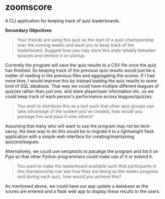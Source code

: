 # zoomscore

A CLI application for keeping track of quiz leaderboards.

__Secondary Objectives__

> Your friends are using this quiz as the start of a quiz-championship over the coming
weeks and want you to keep track of the leaderboard. Suggest how you may store this
state reliably between quizzes and retrieve it on startup.
 
Currently the program will save the quiz results to a CSV file once the quiz has finished.
So keeping track of the previous quiz results would just be a matter of reading in the previous files and aggregating the scores.
If I had more time, I would improve this by instead loading the quiz results to some kind of SQL database.
That way we could have multiple different leagues of quizzes rather than just one, and store player/user information etc. so we could keep track of each person's performance across leagues/quizzes.

> You wish to distribute this as a tool such that other quiz groups can take advantage of the
system you’ve created, how would you package this and pass it onto others?

Assuming that many who will want to use the program may not be tech-savvy, the best way to do this would be to migrate it to a lightweight flask application with a simple web interface for creating/maintaining quizzes/leagues.

Alternatively, we could use setuptools to pacakge the program and list it on Pypi so that other Python programmers could make use of it or extend it.

> You want to make the leaderboard available such that participants in the championship
can see how they are doing as the weeks progress and during each quiz, how would you
achieve this?
 
As mentioned above, we could have our app update a database as the scores are entered
and a flask web app to display these results to the users.